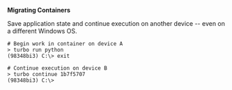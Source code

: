 **Migrating Containers**

Save application state and continue execution on another device -- even on a different Windows OS.

    # Begin work in container on device A
    > turbo run python
    (98348bi3) C:\> exit
    
    # Continue execution on device B
    > turbo continue 1b7f5707
    (98348bi3) C:\>